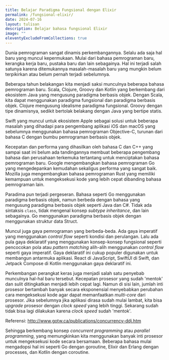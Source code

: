 ```yaml
---
title: Belajar Paradigma Fungsional dengan Elixir
permalink: /fungsional-elixir/
date: 2024-07-16
layout: tulisan
description: Belajar bahasa fungsional Elixir
image: ""
eleventyExcludeFromCollections: true
---
```


Dunia pemrograman sangat dinamis perkembangannya. Selalu ada saja hal baru yang muncul kepermukaan. Mulai dari bahasa pemrograman baru, kerangka kerja baru, pustaka baru dan lain sebagainya. Hal ini terjadi salah satunya karena ditemukannya masalah-masalah baru yang mungkin belum terpikirkan atau belum pernah terjadi sebelumnya.

Beberapa tahun belakangan kita menjadi saksi munculnya beberapa bahasa pemrograman baru. Scala, Clojure, Groovy dan Kotlin yang berkembang dari ekosistem Java yang mengusung paradigma berbasis objek. Dengan Scala, kita dapat menggunakan paradigma fungsional dan paradigma berbasis objek. Clojure mengusung idealisme paradigma fungsional. Groovy dengan tipe dinamisnya, sedikit bertolak belakang dengan Java yang bertipe statis.

Swift yang muncul untuk ekosistem Apple sebagai solusi untuk beberapa masalah yang dihadapi para pengembang aplikasi iOS dan macOS yang sebelumnya menggunakan bahasa pemrograman Objective-C, turunan dari bahasa C dengan bumbu pemrograman berbasis objek.

Kecepatan dan performa yang dihasilkan oleh bahasa C dan C++ yang sampai saat ini belum ada tandingannya membuat beberapa pengembang bahasa dan perusahaan terkemuka tertantang untuk menciptakan bahasa pemrograman baru. Google mengembangkan bahasa pemrograman Go yang mengedepankan kemudahan sekaligus performa yang sangat baik. Mozilla juga mengembangkan bahasa pemrograman Rust yang memiliki kemampuan untuk mengeksekusi kode yang lebih cepat dibanding bahasa pemrograman lain.

Paradima pun terjadi pergeseran. Bahasa seperti Go menggunakan paradigma berbasis objek, namun berbeda dengan bahasa yang mengusung paradigma berbasis objek seperti Java dan C#. Tidak ada sintaksis `class`, tidak mengenal konsep _subtype inheritance_, dan lain sebagainya. Go menggunakan paradigma berbasis objek dengan menggunakan struktur data Struct.

Muncul juga gaya pemrograman yang berbeda-beda. Ada gaya imperatif yang menggunakan _control flow_ seperti kondisi dan perulangan. Lalu ada pula gaya deklaratif yang menggunakan konsep-konsep fungsional seperti pencocokan pola atau _pattern matching_ alih-alih menggunakan _control flow_ seperti gaya imperatif. Gaya deklaratif ini cukup populer digunakan untuk membangun antarmuka aplikasi. React di JavaScript, SwiftUI di Swift, dan Jetpack Compose di Kotlin menggunakan gaya deklaratif ini.

Perkembangan perangkat keras juga menjadi salah satu penyebab munculnya hal-hal baru tersebut. Kecepatan prosesor yang sudah 'mentok' dan sulit ditingkatkan menjadi lebih cepat lagi. Namun di sisi lain, jumlah inti prosesor bertambah banyak secara eksponensial menyebabkan perubahan cara mengeksekusi kode agar dapat memanfaatkan _multi-core_ dari prosesor. Jika sebelumnya jika aplikasi dirasa sudah mulai lambat, kita bisa _upgrade_ prosesor dengan _clock speed_ yang lebih tinggi. Sekarang sudah tidak bisa lagi dilakukan karena _clock speed_ sudah 'mentok'.

Referensi: http://www.gotw.ca/publications/concurrency-ddj.htm

Sehingga berkembang konsep _concurrent programming_ atau _parallel programming_, yang memungkinkan kita menggunakan banyak inti prosesor untuk mengeksekusi kode secara bersamaan. Beberapa bahasa mulai mengadopsi hal ini seperti Go dengan goroutine, Elixir dan Erlang dengan processes, dan Kotlin dengan coroutine.
